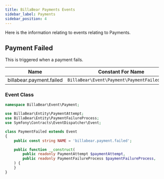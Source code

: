 ```yaml
---
title: BillaBear Payments Events
sidebar_label: Payments
sidebar_position: 4
---
```

Here is the information relating to events relating to Payments.

## Payment Failed

This is triggered when a payment fails.

| Name | Constant For Name |
| --- | --- |
| billabear.payment.failed | `BillaBear\Event\Payment\PaymentFailed::NAME` |

### Event Class

```php
namespace BillaBear\Event\Payment;

use BillaBear\Entity\PaymentAttempt;
use BillaBear\Entity\PaymentFailureProcess;
use Symfony\Contracts\EventDispatcher\Event;

class PaymentFailed extends Event
{
    public const string NAME = 'billabear.payment.failed';

    public function __construct(
        public readonly PaymentAttempt $paymentAttempt,
        public readonly PaymentFailureProcess $paymentFailureProcess,
    ) {
    }
}
```